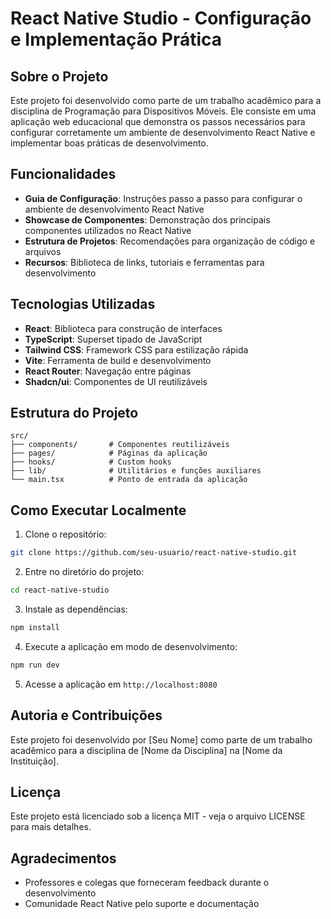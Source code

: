 
# React Native Studio - Configuração e Implementação Prática

## Sobre o Projeto

Este projeto foi desenvolvido como parte de um trabalho acadêmico para a disciplina de Programação para Dispositivos Móveis. Ele consiste em uma aplicação web educacional que demonstra os passos necessários para configurar corretamente um ambiente de desenvolvimento React Native e implementar boas práticas de desenvolvimento.

## Funcionalidades

- **Guia de Configuração**: Instruções passo a passo para configurar o ambiente de desenvolvimento React Native
- **Showcase de Componentes**: Demonstração dos principais componentes utilizados no React Native
- **Estrutura de Projetos**: Recomendações para organização de código e arquivos
- **Recursos**: Biblioteca de links, tutoriais e ferramentas para desenvolvimento

## Tecnologias Utilizadas

- **React**: Biblioteca para construção de interfaces
- **TypeScript**: Superset tipado de JavaScript
- **Tailwind CSS**: Framework CSS para estilização rápida
- **Vite**: Ferramenta de build e desenvolvimento
- **React Router**: Navegação entre páginas
- **Shadcn/ui**: Componentes de UI reutilizáveis

## Estrutura do Projeto

```
src/
├── components/       # Componentes reutilizáveis
├── pages/            # Páginas da aplicação
├── hooks/            # Custom hooks
├── lib/              # Utilitários e funções auxiliares
└── main.tsx          # Ponto de entrada da aplicação
```

## Como Executar Localmente

1. Clone o repositório:
```bash
git clone https://github.com/seu-usuario/react-native-studio.git
```

2. Entre no diretório do projeto:
```bash
cd react-native-studio
```

3. Instale as dependências:
```bash
npm install
```

4. Execute a aplicação em modo de desenvolvimento:
```bash
npm run dev
```

5. Acesse a aplicação em `http://localhost:8080`

## Autoria e Contribuições

Este projeto foi desenvolvido por [Seu Nome] como parte de um trabalho acadêmico para a disciplina de [Nome da Disciplina] na [Nome da Instituição].

## Licença

Este projeto está licenciado sob a licença MIT - veja o arquivo LICENSE para mais detalhes.

## Agradecimentos

- Professores e colegas que forneceram feedback durante o desenvolvimento
- Comunidade React Native pelo suporte e documentação
